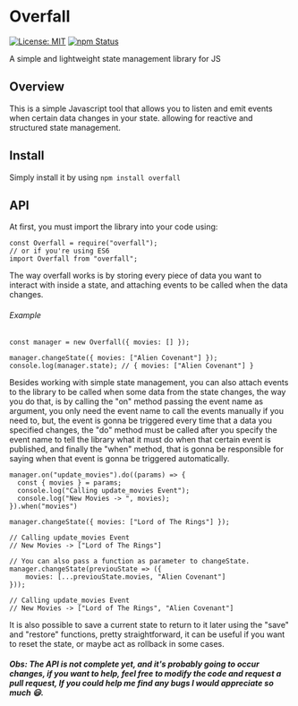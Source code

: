 # Overfall

[![License: MIT](https://img.shields.io/badge/License-MIT-blue.svg)](https://opensource.org/licenses/MIT)
[![npm Status](https://img.shields.io/badge/node-package-manager)](https://www.npmjs.com/package/overfall)

A simple and lightweight state management library for JS

## Overview

This is a simple Javascript tool that allows you to listen and emit events when certain data changes in your state. allowing for reactive and structured state management.

## Install
Simply install it by using `npm install overfall`

## API

At first, you must import the library into your code using:
```
const Overfall = require("overfall");
// or if you're using ES6
import Overfall from "overfall";
```
The way overfall works is by storing every piece of data you want to interact with inside a state, and attaching events to be called when the data changes.

###### Example
```
const manager = new Overfall({ movies: [] });

manager.changeState({ movies: ["Alien Covenant"] });
console.log(manager.state); // { movies: ["Alien Covenant"] }
```
Besides working with simple state management, you can also attach events to the library to be called when some data from the state changes, the way you do that, is by calling the "on" method passing the event name as argument, you only need the event name to call the events manually if you need to, but, the event is gonna be triggered every time that a data you specified changes, the "do" method must be called after you specify the event name to tell the library what it must do when that certain event is published, and finally the "when" method, that is gonna be responsible for saying when that event is gonna be triggered automatically.
```
manager.on("update_movies").do((params) => {
  const { movies } = params;
  console.log("Calling update_movies Event");
  console.log("New Movies -> ", movies);
}).when("movies")

manager.changeState({ movies: ["Lord of The Rings"] });

// Calling update_movies Event
// New Movies -> ["Lord of The Rings"]

// You can also pass a function as parameter to changeState.
manager.changeState(previouState => ({
    movies: [...previouState.movies, "Alien Covenant"]
}));

// Calling update_movies Event
// New Movies -> ["Lord of The Rings", "Alien Covenant"]
```
It is also possible to save a current state to return to it later using the "save" and "restore" functions, pretty straightforward, it can be useful if you want to reset the state, or maybe act as rollback in some cases.

##### Obs: The API is not complete yet, and it's probably going to occur changes, if you want to help, feel free to modify the code and request a pull request, If you could help me find any bugs I would appreciate so much :smiley:.
